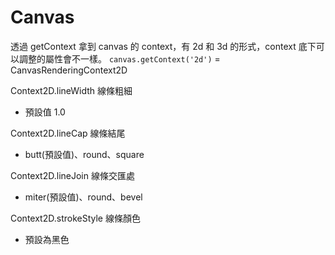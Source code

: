 # Canvas

透過 getContext 拿到 canvas 的 context，有 2d 和 3d 的形式，context 底下可以調整的屬性會不一樣。
`canvas.getContext('2d')` = CanvasRenderingContext2D

Context2D.lineWidth 線條粗細
- 預設值 1.0

Context2D.lineCap 線條結尾
- butt(預設值)、round、square

Context2D.lineJoin 線條交匯處
- miter(預設值)、round、bevel

Context2D.strokeStyle 線條顏色
- 預設為黑色